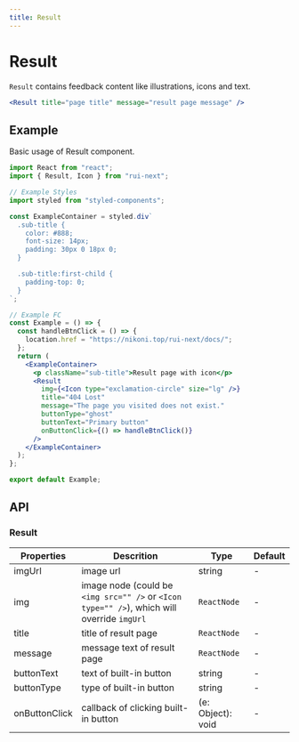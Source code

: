 ```yaml
---
title: Result
---
```


# Result

`Result` contains feedback content like illustrations, icons and text.

```jsx
<Result title="page title" message="result page message" />
```

## Example

Basic usage of Result component.

```jsx live=local
import React from "react";
import { Result, Icon } from "rui-next";

// Example Styles
import styled from "styled-components";

const ExampleContainer = styled.div`
  .sub-title {
    color: #888;
    font-size: 14px;
    padding: 30px 0 18px 0;
  }

  .sub-title:first-child {
    padding-top: 0;
  }
`;

// Example FC
const Example = () => {
  const handleBtnClick = () => {
    location.href = "https://nikoni.top/rui-next/docs/";
  };
  return (
    <ExampleContainer>
      <p className="sub-title">Result page with icon</p>
      <Result
        img={<Icon type="exclamation-circle" size="lg" />}
        title="404 Lost"
        message="The page you visited does not exist."
        buttonType="ghost"
        buttonText="Primary button"
        onButtonClick={() => handleBtnClick()}
      />
    </ExampleContainer>
  );
};

export default Example;
```

## API

### Result

Properties | Descrition | Type | Default
-----------|------------|------|--------
| imgUrl | image url | string | - |
| img | image node (could be `<img src="" />` or `<Icon type="" />`), which will override `imgUrl` | `ReactNode` | - |
| title | title of result page | `ReactNode` | - |
| message | message text of result page | `ReactNode` | - |
| buttonText | text of built-in button | string | - |
| buttonType | type of built-in button | string | - |
| onButtonClick | callback of clicking built-in button | (e: Object): void | - |
